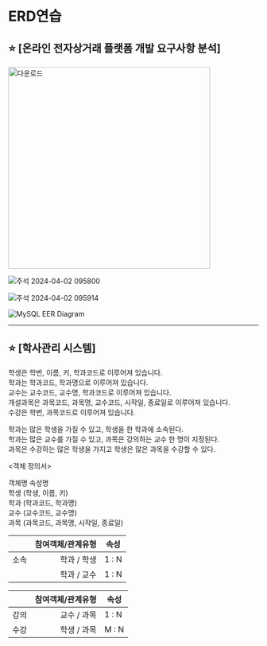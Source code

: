 # ERD연습

## ⭐ [온라인 전자상거래 플랫폼 개발 요구사항 분석]

<img width="406" alt="다운로드" src="https://github.com/Chordingg/ERD-/assets/157094467/432c68b4-5941-4a1c-9757-356e4287e682">

![주석 2024-04-02 095800](https://github.com/Chordingg/ERD-/assets/157094467/18b28831-e655-4ded-a48a-dfb2e1a0d2aa)

![주석 2024-04-02 095914](https://github.com/Chordingg/ERD-/assets/157094467/c4372d4c-787a-4966-aebc-8b95ae0b2fbc)

![MySQL EER Diagram](https://github.com/Chordingg/ERD-/assets/157094467/598b4c49-0fb3-4e18-b2b8-152e161fcf0f)


***

## ⭐ [학사관리 시스템]

학생은 학번, 이름, 키, 학과코드로 이루어져 있습니다. <br/>
학과는 학과코드, 학과명으로 이루어져 있습니다.<br/>
교수는 교수코드, 교수명, 학과코드로 이루어져 있습니다.<br/>
개설과목은 과목코드, 과목명, 교수코드, 시작일, 종료일로 이루어져 있습니다.<br/>
수강은 학번, 과목코드로 이루어져 있습니다.<br/>

학과는 많은 학생을 가질 수 있고, 학생을 한 학과에 소속된다.<br/>
학과는 많은 교수를 가질 수 있고, 과목은 강의하는 교수 한 명이 지정된다.<br/>
과목은 수강하는 많은 학생을 가지고 학생은 많은 과목을 수강할 수 있다.<br/>

<객체 정의서>

객체명 속성명<br/>
학생  (학생, 이름, 키)<br/>
학과  (학과코드, 학과명)<br/>
교수  (교수코드, 교수명)<br/>
과목  (과목코드, 과목명, 시작일, 종료일)<br/>


|    |<center>참여객체/관계유형</center>|<center>속성</center>|
|----|---------------------:|:--------------------|
|소속|  학과  / 학생   |1 : N              
|    |  학과 / 교수   |1 : N            


|    |<center>참여객체/관계유형</center>|<center>속성</center>|
|----|---------------------:|:--------------------|
|강의|  교수 / 과목    |1 : N              
|수강|  학생 / 과목    |M : N   
